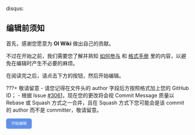 disqus:

## 编辑前须知

首先，感谢您愿意为 **OI Wiki** 做出自己的贡献。

不过在开始之前，我们需要您了解并熟知 [如何参与](./intro/htc.md) 和 [格式手册](./intro/format.md) 里的内容，以避免在编辑时产生不必要的麻烦。

在阅读完之后，请点击下方的按钮，然后开始编辑。

???+ 敬请留意
    -   请您记得在文件头的 author 字段后方按照格式加上您的 GitHub ID；
    -   根据 Issue [#3061](https://github.com/OI-wiki/OI-wiki/issues/3061)，现在您的更改将会视 Commit Message 质量以 Rebase 或 Squash 方式之一合并，且在 Squash 方式下您可能会是该 commit 的 author 而不是 committer，敬请留意。

<a id="btn-startedit" style="padding: 0.75em 1.25em; display: inline-block; line-height: 1; text-decoration: none; white-space: nowrap; cursor: pointer; border: 1px solid #6190e8; border-radius: 5px; background-color: #6190e8; color: #fff; outline: none; font-size: 0.75em;">开始编辑</a>

<script>
    function getQueryVariable(name, dft)
    {
        var reg = new RegExp('(^|&)' + name + '=([^&]*)(&|$)', 'i');
        var r = window.location.search.substr(1).match(reg);
        if (r != null)
        {
            return unescape(r[2]);
        }
        return dft;
    }
    document.getElementById("btn-startedit").href = "https://github.com/OI-wiki/OI-wiki/edit/master/docs" + getQueryVariable("ref", "");
</script>
